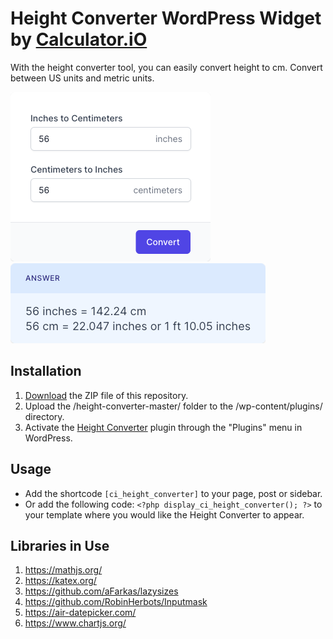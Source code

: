 # Height Converter WordPress Widget by [Calculator.iO](https://www.calculator.io/ "Calculator.iO Homepage")

With the height converter tool, you can easily convert height to cm. Convert between US units and metric units.

![Height Converter Input Form](/assets/images/screenshot-1.png "Height Converter Input Form")
![Height Converter Calculation Results](/assets/images/screenshot-2.png "Height Converter Calculation Results")

## Installation

1. [Download](https://github.com/pub-calculator-io/age-calculator/archive/refs/heads/master.zip) the ZIP file of this repository.
2. Upload the /height-converter-master/ folder to the /wp-content/plugins/ directory.
3. Activate the [Height Converter](https://www.calculator.io/height-converter/ "Height Converter Homepage") plugin through the "Plugins" menu in WordPress.

## Usage
* Add the shortcode `[ci_height_converter]` to your page, post or sidebar.
* Or add the following code: `<?php display_ci_height_converter(); ?>` to your template where you would like the Height Converter to appear.

## Libraries in Use
1. https://mathjs.org/
2. https://katex.org/
3. https://github.com/aFarkas/lazysizes
4. https://github.com/RobinHerbots/Inputmask
5. https://air-datepicker.com/
6. https://www.chartjs.org/
